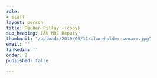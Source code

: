 ```yaml
---
role:
- staff
layout: person
title: Reuben Pillay -(copy)
sub_heading: IAU NOC Deputy
thumbnail: "/uploads/2019/06/11/placeholder-square.jpg"
email: ''
linkedin: ''
order: 2
published: false

---
```

